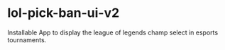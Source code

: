 # lol-pick-ban-ui-v2
Installable App to display the league of legends champ select in esports tournaments.
